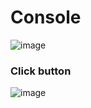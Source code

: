 # Console

![image](https://user-images.githubusercontent.com/92797788/213881696-a7f79cfb-5d89-4409-94a5-af5c6442e302.png)

### Click button

![image](https://user-images.githubusercontent.com/92797788/213881761-36f5e04a-e053-4214-82f7-d8314b556092.png)
